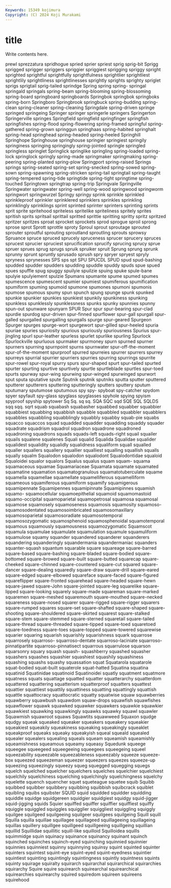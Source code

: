 ```yaml
---
Keywords: 15349 kojimura
Copyright: (C) 2024 Koji Murakami
---
```


# title

Write contents here.



prewl sprezzatura spridhogue spried sprier spriest sprig sprig-bit Sprigg sprigged
sprigger spriggers spriggier spriggiest sprigging spriggy spright sprighted sprightful sprightfully
sprightfulness sprightlier sprightliest sprightlily sprightliness sprightlinesses sprightly sprights sprighty spriglet
sprigs sprigtail sprig-tailed sprindge Spring spring spring- springal springald springals
spring-beam spring-blooming spring-blossoming spring-board springboard springboards Springbok springbok springboks spring-born
Springboro Springbrook springbuck spring-budding spring-clean spring-cleaner spring-cleaning Springdale spring-driven springe
springed springeing Springer springer springerle springers Springerton Springerville springes Springfield
springfield springfinger springfish springfishes spring-flood spring-flowering spring-framed springful spring-gathered spring-grown
springgun springhaas spring-habited springhalt spring-head springhead spring-headed spring-heeled Springhill Springhope
Springhouse springhouse springier springiest springily springiness springing springingly spring-jointed springle
springled springless springlet Springlick springlike springling spring-loaded spring-lock springlock springly
spring-made springmaker springmaking spring-peering spring-planted spring-plow Springport spring-raised Springs springs
spring-seated spring-set spring-snecked spring-sowed spring-sown spring-spawning spring-stricken spring-tail springtail spring-taught
spring-tempered spring-tide springtide spring-tight springtime spring-touched Springtown springtrap spring-trip Springvale
Springville Springwater springwater spring-well spring-wood springwood springworm springwort springwurzel Springy
springy sprink sprinkle sprinkled sprinkleproof sprinkler sprinklered sprinklers sprinkles sprinkling
sprinklingly sprinklings sprint sprinted sprinter sprinters sprinting sprints sprit sprite
spritehood spriteless spritelike spriteliness spritely sprites spritish sprits spritsail sprittail
spritted sprittie spritting spritty spritz spritzed spritzer spritzes sproat sprocket
sprockets sprod sprogue sproil sprong sprose sprot Sprott sprottle sproty
Sproul sprout sproutage sprouted sprouter sproutful sprouting sproutland sproutling sprouts
sprowsy Spruance spruce spruced sprucely spruceness sprucer sprucery spruces sprucest
sprucier spruciest sprucification sprucify sprucing sprucy sprue spruer sprues sprug
sprugs spruik spruiker spruit Sprung sprung sprunk sprunny sprunt spruntly
sprusado sprush spry spryer spryest spryly spryness sprynesses SPS sps
spt SPU SPUCDL SPUD spud spud-bashing spudded spudder spudders spudding
spuddle spuddy spuds spue spued spues spuffle spug spuggy spuilyie
spuilzie spuing spuke spule-bane spulyie spulyiement spulzie Spumans spumante spume
spumed spumes spumescence spumescent spumier spumiest spumiferous spumification spumiform spuming
spumoid spumone spumones spumoni spumonis spumose spumous spumy spun spunch
spung spunge spunk spunked spunkie spunkier spunkies spunkiest spunkily spunkiness
spunking spunkless spunklessly spunklessness spunks spunky spunnies spunny spun-out spunware
spunyarn SPUR Spur spur spur-bearing spur-clad spurdie spurdog spur-driven spur-finned
spurflower spur-gall spurgall spur-galled spurgalled spurgalling spurgalls spurge spur-geared Spurgeon
Spurger spurges spurge-wort spurgewort spur-gilled spur-heeled spuria spuriae spuries spuriosity
spurious spuriously spuriousness Spurius spur-jingling spurl spur-leather spurless spurlet spurlike
spurling Spurlock Spurlockville spurluous spurmaker spurmoney spurn spurned spurner spurners
spurning spurnpoint spurns spurnwater spur-off-the-moment spur-of-the-moment spurproof spurred spurreies spurrer
spurrers spurrey spurreys spurrial spurrier spurriers spurries spurring spurrings spurrite
spur-rowel spur-royal spurry spurs spur-shaped spurt spur-tailed spurted spurter spurting
spurtive spurtively spurtle spurtleblade spurtles spur-toed spurts spurway spur-wing spurwing
spur-winged spurwinged spurwort sput sputa sputative spute Sputnik sputnik sputniks
sputta sputter sputtered sputterer sputterers sputtering sputteringly sputters sputtery sputum
sputumary sputumose sputumous spy spy- spyboat spy-catcher spydom spyer spyfault
spy-glass spyglass spyglasses spyhole spying spyism spyproof spyship spytower Sq
Sq. sq sq. SQA SQC sqd SQE SQL SQLDS sqq
sqq. sqrt squab squabash squabasher squabbed squabber squabbier squabbiest squabbing
squabbish squabble squabbled squabbler squabblers squabbles squabbling squabblingly squabbly squabby
squab-pie squabs squacco squaccos squad squadded squadder squadding squaddy squader
squadrate squadrism squadrol squadron squadrone squadroned squadroning squadrons squads squads-left
squads-right squail squailer squails squalene squalenes Squali squalid Squalida Squalidae
squalider squalidest squalidity squalidly squalidness squaliform squall squalled squaller squallers
squallery squallier squalliest squalling squallish squalls squally squalm Squalodon squalodon
squalodont Squalodontidae squaloid Squaloidei squalor squalors Squalus squalus squam squam-
squama squamaceous squamae Squamariaceae Squamata squamate squamated squamatine squamation squamatogranulous
squamatotuberculate squame squamella squamellae squamellate squamelliferous squamelliform squameous squamiferous squamiform
squamify squamigerous squamipennate Squamipennes squamipinnate Squamipinnes squamish squamo- squamocellular squamoepithelial
squamoid squamomastoid squamo-occipital squamoparietal squamopetrosal squamosa squamosal squamose squamosely squamoseness
squamosis squamosity squamoso- squamosodentated squamosoimbricated squamosomaxillary squamosoparietal squamosoradiate squamosotemporal squamosozygomatic
squamosphenoid squamosphenoidal squamotemporal squamous squamously squamousness squamozygomatic Squamscot squamula squamulae
squamulate squamulation squamule squamuliform squamulose squamy squander squandered squanderer squanderers
squandering squanderingly squandermania squandermaniac squanders squanter-squash squantum squarable square squareage
square-barred square-based square-bashing square-bladed square-bodied square-bottomed square-browed square-built square-butted squarecap
square-cheeked square-chinned square-countered square-cut squared square-dancer square-dealing squaredly square-draw square-drill
square-eared square-edged square-elbowed squareface square-faced square-figured squareflipper square-fronted squarehead square-headed
square-hewn square-jawed square-John square-jointed square-leg squarelike square-lipped square-looking squarely square-made
squareman square-marked squaremen square-meshed squaremouth square-mouthed square-necked squareness square-nosed squarer
square-rigged square-rigger squarers square-rumped squares square-set square-shafted square-shaped square-shooting square-shouldered
square-skirted squarest square-stalked square-stem square-stemmed square-sterned squaretail square-tailed square-thread square-threaded
square-tipped square-toed squaretoed square-toedness square-toes square-topped square-towered squarewise squarier squaring
squarish squarishly squarishness squark squarrose squarrosely squarroso- squarroso-dentate squarroso-laciniate squarroso-pinnatipartite
squarroso-pinnatisect squarrous squarrulose squarson squarsonry squary squash squash- squashberry squashed
squasher squashers squashes squashier squashiest squashily squashiness squashing squashs squashy
squassation squat Squatarola squatarole squat-bodied squat-built squaterole squat-hatted Squatina squatina
squatinid Squatinidae squatinoid Squatinoidei squatly squatment squatmore squatness squats squattage
squatted squatter squatterarchy squatterdom squattered squattering squatterism squatterproof squatters squattest
squattier squattiest squattily squattiness squatting squattingly squattish squattle squattocracy squattocratic
squatty squatwise squaw squawberries squawberry squawbush squawdom squaw-drops squawfish squawfishes
squawflower squawk squawked squawker squawkers squawkie squawkier squawkiest squawking squawkingly
squawks squawky squawl squawler Squawmish squawroot squaws Squawtits squawweed Squaxon
squdge squdgy squeak squeaked squeaker squeakers squeakery squeakier squeakiest squeakily
squeakiness squeaking squeakingly squeaklet squeakproof squeaks squeaky squeakyish squeal squeald
squealed squealer squealers squealing squeals squeam squeamish squeamishly squeamishness squeamous
squeamy squeasy Squedunk squeege squeegee squeegeed squeegeeing squeegees squeegeing squeel
squeezability squeezable squeezableness squeezably squeeze squeeze-box squeezed squeezeman squeezer squeezers
squeezes squeeze-up squeezing squeezingly squeezy squeg squegged squegging squegs squelch
squelched squelcher squelchers squelches squelchier squelchiest squelchily squelchiness squelching squelchingly
squelchingness squelchy squelette squench squencher squet squeteague squetee squib Squibb
squibbed squibber squibbery squibbing squibbish squibcrack squiblet squibling squibs squibster
SQUID squid squidded squidder squidding squiddle squidge squidgereen squidgier squidgiest
squidgy squid-jigger squid-jigging squids Squier squiffed squiffer squiffier squiffiest squiffy
squiggle squiggled squiggles squigglier squiggliest squiggling squiggly squilgee squilgeed squilgeeing
squilgeer squilgees squilgeing Squill squill Squilla squilla squillae squillagee squillageed
squillageeing squillageing squillas squillery squillgee squillgeed squillgeeing squillgeing squillian squillid
Squillidae squillitic squill-like squilloid Squilloidea squills squimmidge squin squinacy squinance
squinancy squinant squinch squinched squinches squinch-eyed squinching squinnied squinnier squinnies
squinniest squinny squinnying squinsy squint squinted squinter squinters squintest squint-eye
squint-eyed squint-eyedness squintier squintiest squinting squintingly squintingness squintly squintness squints
squinty squirage squiralty squirarch squirarchal squirarchical squirarchies squirarchy Squire squire
squirearch squirearchal squirearchical squirearchies squirearchy squired squiredom squireen squireens squirehood
